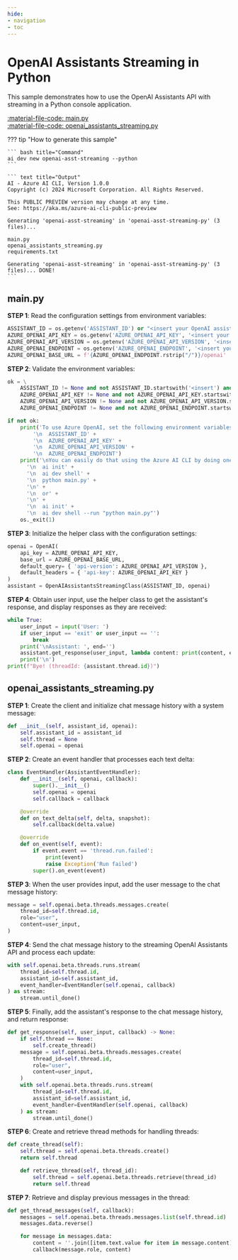 ```yaml
---
hide:
- navigation
- toc
---
```

# OpenAI Assistants Streaming in Python

This sample demonstrates how to use the OpenAI Assistants API with streaming in a Python console application.

[:material-file-code: main.py](./samples/openai-asst-streaming-py/main.py)  
[:material-file-code: openai_assistants_streaming.py](./samples/openai-asst-streaming-py/openai_assistants_streaming.py)  

??? tip "How to generate this sample"

    ``` bash title="Command"
    ai dev new openai-asst-streaming --python
    ```

    ``` text title="Output"
    AI - Azure AI CLI, Version 1.0.0
    Copyright (c) 2024 Microsoft Corporation. All Rights Reserved.

    This PUBLIC PREVIEW version may change at any time.
    See: https://aka.ms/azure-ai-cli-public-preview

    Generating 'openai-asst-streaming' in 'openai-asst-streaming-py' (3 files)...

    main.py
    openai_assistants_streaming.py
    requirements.txt

    Generating 'openai-asst-streaming' in 'openai-asst-streaming-py' (3 files)... DONE!
    ```

## main.py

**STEP 1**: Read the configuration settings from environment variables:

``` python title="main.py"
ASSISTANT_ID = os.getenv('ASSISTANT_ID') or "<insert your OpenAI assistant ID here>"
AZURE_OPENAI_API_KEY = os.getenv('AZURE_OPENAI_API_KEY', '<insert your Azure OpenAI API key here>')
AZURE_OPENAI_API_VERSION = os.getenv('AZURE_OPENAI_API_VERSION', '<insert your Azure OpenAI API version here>')
AZURE_OPENAI_ENDPOINT = os.getenv('AZURE_OPENAI_ENDPOINT', '<insert your Azure OpenAI endpoint here>')
AZURE_OPENAI_BASE_URL = f'{AZURE_OPENAI_ENDPOINT.rstrip("/")}/openai'
```

**STEP 2**: Validate the environment variables:

``` python title="main.py"
ok = \
    ASSISTANT_ID != None and not ASSISTANT_ID.startswith('<insert') and \
    AZURE_OPENAI_API_KEY != None and not AZURE_OPENAI_API_KEY.startswith('<insert') and \
    AZURE_OPENAI_API_VERSION != None and not AZURE_OPENAI_API_VERSION.startswith('<insert') and \
    AZURE_OPENAI_ENDPOINT != None and not AZURE_OPENAI_ENDPOINT.startswith('<insert')

if not ok:
    print('To use Azure OpenAI, set the following environment variables:\n' +
        '\n  ASSISTANT_ID' +
        '\n  AZURE_OPENAI_API_KEY' +
        '\n  AZURE_OPENAI_API_VERSION' +
        '\n  AZURE_OPENAI_ENDPOINT')
    print('\nYou can easily do that using the Azure AI CLI by doing one of the following:\n' +
      '\n  ai init' +
      '\n  ai dev shell' +
      '\n  python main.py' +
      '\n' +
      '\n  or' +
      '\n' +
      '\n  ai init' +
      '\n  ai dev shell --run "python main.py"')
    os._exit(1)
```

**STEP 3**: Initialize the helper class with the configuration settings:

``` python title="main.py"
openai = OpenAI(
    api_key = AZURE_OPENAI_API_KEY,
    base_url = AZURE_OPENAI_BASE_URL,
    default_query= { 'api-version': AZURE_OPENAI_API_VERSION },
    default_headers = { 'api-key': AZURE_OPENAI_API_KEY }
)
assistant = OpenAIAssistantsStreamingClass(ASSISTANT_ID, openai)
```

**STEP 4**: Obtain user input, use the helper class to get the assistant's response, and display responses as they are received:

``` python title="main.py"
while True:
    user_input = input('User: ')
    if user_input == 'exit' or user_input == '':
        break
    print('\nAssistant: ', end='')
    assistant.get_response(user_input, lambda content: print(content, end=''))
    print('\n')
print(f"Bye! (threadId: {assistant.thread.id})")
```

## openai_assistants_streaming.py

**STEP 1**: Create the client and initialize chat message history with a system message:

``` python title="openai_assistants_streaming.py"
def __init__(self, assistant_id, openai):
    self.assistant_id = assistant_id
    self.thread = None
    self.openai = openai
```

**STEP 2**: Create an event handler that processes each text delta:

``` python title="openai_assistants_streaming.py"
class EventHandler(AssistantEventHandler):
    def __init__(self, openai, callback):
        super().__init__()
        self.openai = openai
        self.callback = callback

    @override
    def on_text_delta(self, delta, snapshot):
        self.callback(delta.value)

    @override
    def on_event(self, event):
        if event.event == 'thread.run.failed':
            print(event)
            raise Exception('Run failed')
        super().on_event(event)
```

**STEP 3**: When the user provides input, add the user message to the chat message history:

``` python title="openai_assistants_streaming.py"
message = self.openai.beta.threads.messages.create(
    thread_id=self.thread.id,
    role="user",
    content=user_input,
)
```

**STEP 4**: Send the chat message history to the streaming OpenAI Assistants API and process each update:

``` python title="openai_assistants_streaming.py"
with self.openai.beta.threads.runs.stream(
    thread_id=self.thread.id,
    assistant_id=self.assistant_id,
    event_handler=EventHandler(self.openai, callback)
) as stream:
    stream.until_done()
```

**STEP 5**: Finally, add the assistant's response to the chat message history, and return response:

``` python title="openai_assistants_streaming.py"
def get_response(self, user_input, callback) -> None:
    if self.thread == None:
        self.create_thread()
    message = self.openai.beta.threads.messages.create(
        thread_id=self.thread.id,
        role="user",
        content=user_input,
    )
    with self.openai.beta.threads.runs.stream(
        thread_id=self.thread.id,
        assistant_id=self.assistant_id,
        event_handler=EventHandler(self.openai, callback)
    ) as stream:
        stream.until_done()
```

**STEP 6**: Create and retrieve thread methods for handling threads:

``` python title="openai_assistants_streaming.py"
def create_thread(self):
    self.thread = self.openai.beta.threads.create()
    return self.thread

    def retrieve_thread(self, thread_id):
        self.thread = self.openai.beta.threads.retrieve(thread_id)
        return self.thread
```

**STEP 7**: Retrieve and display previous messages in the thread:

``` python title="openai_assistants_streaming.py"
def get_thread_messages(self, callback):
    messages = self.openai.beta.threads.messages.list(self.thread.id)
    messages.data.reverse()

    for message in messages.data:
        content = ''.join([item.text.value for item in message.content]) + '\n\n'
        callback(message.role, content)
```